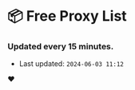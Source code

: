 # :package: Free Proxy List
### Updated every 15 minutes.

- Last updated: `2024-06-03 11:12`

:heart:
